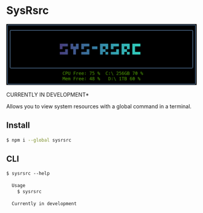 # SysRsrc

![Image of Rsrc](./assets/SysRsrcDemo.png)


CURRENTLY IN DEVELOPMENT*

Allows you to view system resources with a global command in a terminal.

## Install

```bash
$ npm i --global sysrsrc
```

## CLI

```
$ sysrsrc --help

  Usage
    $ sysrsrc

  Currently in development